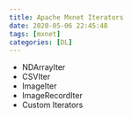 ```yaml
---
title: Apache Mxnet Iterators
date: 2020-05-06 22:45:48
tags: [mxnet]
categories: [DL]
---
```


- NDArrayIter
- CSVIter
- ImageIter
- ImageRecordIter
- Custom Iterators